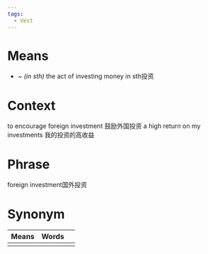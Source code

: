 ```yaml
---
tags:
  - Vest
---
```

# Means
- *~ (in sth)* the act of investing money in sth投资
# Context
to encourage foreign investment 鼓励外国投资
a high return on my investments 我的投资的高收益
# Phrase
foreign investment国外投资
# Synonym
| Means | Words |     |
| ----- | ----- | --- |
|       |       |     |
